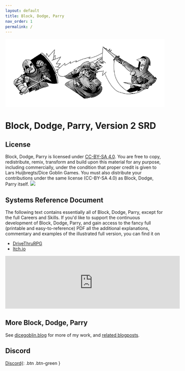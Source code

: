 ```yaml
---
layout: default
title: Block, Dodge, Parry
nav_order: 1
permalink: /
---
```

![](/BlockDodgeParryBanner.png)
# Block, Dodge, Parry, Version 2 SRD

## License
Block, Dodge, Parry is licensed under [CC-BY-SA 4.0](https://creativecommons.org/licenses/by-sa/4.0/).
You are free to copy, redistribute, remix, transform and build upon this material for any purpose, including commercially, under the condition that proper credit is given to Lars Huijbregts/Dice Goblin Games. You must also distribute your contributions under the same license (CC-BY-SA 4.0) as Block, Dodge, Parry itself.
[![](https://dicegoblin.blog/wp-content/uploads/2025/03/PODBanner.jpg)](https://dicegoblin.blog/block-dodge-parry-in-print/)
## Systems Reference Document
The following text contains essentially all of Block, Dodge, Parry, except for the full Careers and Skills.
If you'd like to support the continuous development of Block, Dodge, Parry, and gain access to the fancy full (printable and easy-to-reference) PDF all the additional explanations, commentary and examples of the illustrated full version, you can find it on
- [DriveThruRPG](https://www.drivethrurpg.com/product/425888/Block-Dodge-Parry--A-Levelless-Classless-Expansion-of-Cairn)
- [Itch.io](https://dicegoblingames.itch.io/block-dodge-parry)

<iframe frameborder="0" src="https://itch.io/embed/1836479?linkback=true" width="552" height="167"><a href="https://dicegoblingames.itch.io/block-dodge-parry">Block, Dodge, Parry - A Levelless, Classless Expansion of Cairn by Dice Goblin Games</a></iframe>

## More Block, Dodge, Parry
See [dicegoblin.blog](https://dicegoblin.blog/) for more of my work, and [related blogposts](https://dicegoblin.blog/category/block-dodge-parry/).

## Discord
[Discord]([https://skills.dicegoblin.blog/](https://discord.gg/zB9PhT3chT)){: .btn .btn-green }


